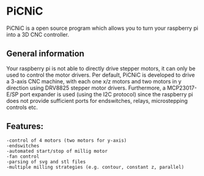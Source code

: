 # PiCNiC

PiCNiC is a open source program which allows you to turn your raspberry pi into a 3D CNC controller.

## General information
Your raspberry pi is not able to directly drive stepper motors, it can only be used to control the motor drivers. Per default, PiCNiC is developed to drive a 3-axis CNC machine, with each one x/z motors and two motors in y direction using DRV8825 stepper motor drivers. Furthermore, a MCP23017-E/SP port expander is used (using the I2C protocol) since the raspberry pi does not provide sufficient ports for endswitches, relays, microstepping controls etc.

## Features:
    -control of 4 motors (two motors for y-axis)
    -endswitches
    -automated start/stop of millig motor
    -fan control
    -parsing of svg and stl files
    -multiple milling strategies (e.g. contour, constant z, parallel)
